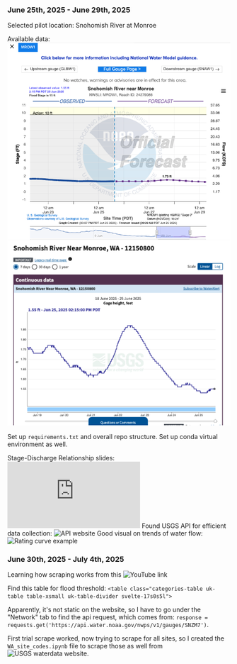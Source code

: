 [//]: # (This file will document the key concepts I'm learning, the data sources I find, questions that arise, and daily progress notes)

### June 25th, 2025 - June 29th, 2025
Selected pilot location: Snohomish River at Monroe

Available data: 
![Pilot location gauge info](images/gauge_mrow1.png)
![Gauge height, feet info](images/detailed_gauge_info_mrow1.png)

Set up `requirements.txt` and overall repo structure.
Set up conda virtual environment as well.

Stage-Discharge Relationship slides: ![Stage-Discharge Realtionship](https://ca.water.usgs.gov/FERC/presentations/Rating_shape-extensions.pdf)
Found USGS API for efficient data collection: ![API website](https://api.waterdata.usgs.gov/)
Good visual on trends of water flow: ![Rating curve example](https://www.researchgate.net/profile/Ida-Westerberg-2/publication/281460381/figure/fig8/AS:280667301662788@1443927708023/Uncertainties-in-rating-curve-modeling-of-the-stage-discharge-relationship-with-examples.png)

### June 30th, 2025 - July 4th, 2025
Learning how scraping works from this ![YouTube link](https://www.youtube.com/watch?v=8dTpNajxaH0)

Find this table for flood threshold:
`<table class="categories-table uk-table table-xsmall uk-table-divider svelte-17s0s5l">`

Apparently, it's not static on the website, so I have to go under the "Network" tab to find the api request, which comes from: 
`response = requests.get('https://api.water.noaa.gov/nwps/v1/gauges/SNZM7')`. 

First trial scrape worked, now trying to scrape for all sites, so I created the `WA_site_codes.ipynb` file to scrape those as well from ![USGS waterdata website](https://waterdata.usgs.gov/state/Washington/).

